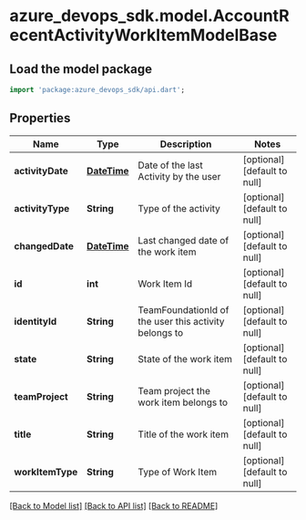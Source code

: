 # azure_devops_sdk.model.AccountRecentActivityWorkItemModelBase

## Load the model package
```dart
import 'package:azure_devops_sdk/api.dart';
```

## Properties
Name | Type | Description | Notes
------------ | ------------- | ------------- | -------------
**activityDate** | [**DateTime**](DateTime.md) | Date of the last Activity by the user | [optional] [default to null]
**activityType** | **String** | Type of the activity | [optional] [default to null]
**changedDate** | [**DateTime**](DateTime.md) | Last changed date of the work item | [optional] [default to null]
**id** | **int** | Work Item Id | [optional] [default to null]
**identityId** | **String** | TeamFoundationId of the user this activity belongs to | [optional] [default to null]
**state** | **String** | State of the work item | [optional] [default to null]
**teamProject** | **String** | Team project the work item belongs to | [optional] [default to null]
**title** | **String** | Title of the work item | [optional] [default to null]
**workItemType** | **String** | Type of Work Item | [optional] [default to null]

[[Back to Model list]](../README.md#documentation-for-models) [[Back to API list]](../README.md#documentation-for-api-endpoints) [[Back to README]](../README.md)


